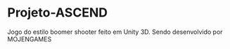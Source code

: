 # Projeto-ASCEND
Jogo do estilo boomer shooter feito em Unity 3D. Sendo desenvolvido por MOJENGAMES
